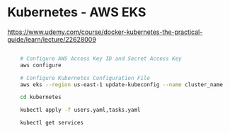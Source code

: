 # Kubernetes - AWS EKS

<https://www.udemy.com/course/docker-kubernetes-the-practical-guide/learn/lecture/22628009>

```sh

    # Configure AWS Access Key ID and Secret Access Key
    aws configure

    # Configure Kubernetes Configuration File
    aws eks --region us-east-1 update-kubeconfig --name cluster_name

    cd kubernetes

    kubectl apply -f users.yaml,tasks.yaml

    kubectl get services

```